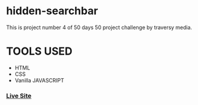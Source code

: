 # hidden-searchbar
This is project number 4 of 50 days 50 project challenge by traversy media.
# TOOLS USED
 - HTML
 - CSS
 - Vanilla JAVASCRIPT

### [Live Site](https://ankitmrmishra.github.io/hidden-searchbar)

